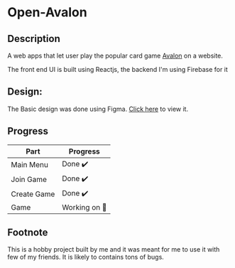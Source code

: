 # Open-Avalon

## Description

A web apps that let user play the popular card game [Avalon](https://www.raiseyourgame.com/2018/04/06/balanced-play-social-deduction-board-games-avalon/#:~:text=Avalon%20is%20a%20game%20for,of%20players%20in%20the%20game.) on a website.

The front end UI is built using Reactjs, the backend I'm using Firebase for it

## Design:

The Basic design was done using Figma. [Click here](https://www.figma.com/file/ga2YdqaJFX6a8ui8VQaEPr/Second-Ver?node-id=0%3A1) to view it.

## Progress

| Part        | Progress                  |
| ----------- | ------------------------- |
| Main Menu   | Done :heavy_check_mark:   |
| Join Game   | Done :heavy_check_mark:   |
| Create Game | Done :heavy_check_mark:   |
| Game        | Working on :construction: |

## Footnote

This is a hobby project built by me and it was meant for me to use it with few of my friends. It is likely to contains tons of bugs.
